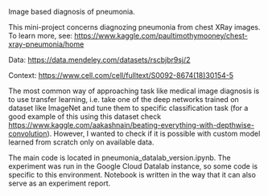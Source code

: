 Image based diagnosis of pneumonia.

This mini-project concerns diagnozing pneumonia from chest XRay images. To learn more, see: https://www.kaggle.com/paultimothymooney/chest-xray-pneumonia/home

Data: https://data.mendeley.com/datasets/rscbjbr9sj/2

Context: https://www.cell.com/cell/fulltext/S0092-8674(18)30154-5

The most common way of approaching task like medical image diagnosis is to use transfer learning, i.e. take one of the deep networks trained on dataset like ImageNet and tune them to specific classification task (for a good example of this using this dataset check https://www.kaggle.com/aakashnain/beating-everything-with-depthwise-convolution). However, I wanted to check if it is possible with custom model learned from scratch only on available data. 

The main code is located in pneumonia_datalab_version.ipynb. The experiment was run in the Google Cloud Datalab instance, so some code is specific to this environment. Notebook is written in the way that it can also serve as an experiment report.
